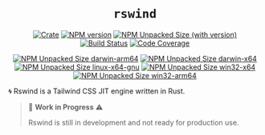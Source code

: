<div class="title-block" style="text-align: center;" align="center">

# `rswind` <!-- omit in toc -->

</div>

<div align="center">

[![Crate][badge-crateio]](url-crateio)
[![NPM version][badge-npm-version]][url-npm]
[![NPM Unpacked Size (with version)](https://img.shields.io/npm/unpacked-size/rswind/latest?label=npm)][url-npm]
[![Build Status][badge-ci]][url-ci]
[![Code Coverage][badge-code-coverage]][url-code-coverage]

</div>

<div align="center">

[![NPM Unpacked Size darwin-arm64](https://img.shields.io/npm/unpacked-size/@rswind/binding-darwin-arm64/latest?label=darwin-arm64)](https://www.npmjs.com/package/@rswind/binding-darwin-arm64)
[![NPM Unpacked Size darwin-x64](https://img.shields.io/npm/unpacked-size/@rswind/binding-darwin-x64/latest?label=darwin-x64)](https://www.npmjs.com/package/@rswind/binding-darwin-x64)
[![NPM Unpacked Size linux-x64-gnu](https://img.shields.io/npm/unpacked-size/@rswind/binding-linux-x64-gnu/latest?label=linux-x64-gnu)](https://www.npmjs.com/package/@rswind/binding-linux-x64-gnu)
[![NPM Unpacked Size win32-x64](https://img.shields.io/npm/unpacked-size/@rswind/binding-win32-x64-msvc/latest?label=win32-x64)](https://www.npmjs.com/package/@rswind/binding-win32-x64-msvc)
[![NPM Unpacked Size win32-arm64](https://img.shields.io/npm/unpacked-size/@rswind/binding-win32-arm64-msvc/latest?label=win32-arm64)](https://www.npmjs.com/package/@rswind/binding-win32-x64-msvc)

</div>

🌀 Rswind is a Tailwind CSS JIT engine written in Rust.

> 🚧 **Work in Progress** ⚠️
>
> Rswind is still in development and not ready for production use.


[badge-crateio]: https://img.shields.io/crates/v/rswind?color=blue
[url-crateio]: https://crates.io/crates/rswind
[url-license]: https://github.com/lzt1008/rswind/blob/main/LICENSE
[badge-ci]: https://github.com/lzt1008/rswind/actions/workflows/check.yml/badge.svg?event=push&branch=main
[url-ci]: https://github.com/lzt1008/rswind/actions/workflows/check.yml?query=event%3Apush+branch%3Amain
[badge-code-coverage]: https://codecov.io/github/lzt1008/rswind/branch/main/graph/badge.svg
[url-code-coverage]: https://codecov.io/gh/lzt1008/rswind
[badge-npm-version]: https://img.shields.io/npm/v/rswind/latest?color=brightgreen
[url-npm]: https://www.npmjs.com/package/rswind/v/latest

[badge-binary-size-windows]: [https://img.shields.io/npm/unpacked-size/@rswind/binding-win32-x64-msvc/latest]
[badge-binary-size-macos]: [https://img.shields.io/npm/unpacked-size/@rswind/binding-darwin-arm64/latest]
